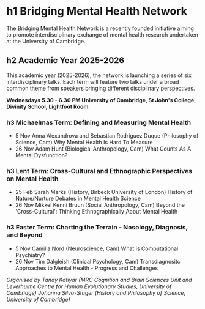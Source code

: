 # h1 Bridging Mental Health Network
The Bridging Mental Health Network is a recently founded initiative aiming to promote interdisciplinary exchange of mental health research undertaken at the University of Cambridge. 

## h2 Academic Year 2025-2026
This academic year (2025-2026), the network is  launching a series of six interdisciplinary talks. Each term will feature two talks under a broad common theme from speakers bringing different disciplinary perspectives.

**Wednesdays 5.30 - 6.30 PM
University of Cambridge, St John's College, Divinity School, Lightfoot Room**

### h3 Michaelmas Term: Defining and Measuring Mental Health
- 5 Nov   Anna Alexandrova and Sebastian Rodriguez Duque (Philosophy of Science, Cam)    Why Mental Health Is Hard To Measure
- 26 Nov  Adam Hunt (Biological Anthropology, Cam)                                       What Counts As A Mental Dysfunction?

### h3 Lent Term: Cross-Cultural and Ethnographic Perspectives on Mental Health
- 25 Feb   Sarah Marks (History, Birbeck University of London)           History of Nature/Nurture Debates in Mental Health Science
- 26 Nov   Mikkel Kenni Bruun (Social Anthropology, Cam)                 Beyond the 'Cross-Cultural': Thinking Ethnographically About Mental Health

### h3 Easter Term: Charting the Terrain - Nosology, Diagnosis, and Beyond
- 5 Nov   Camilla Nord (Neuroscience, Cam)            What is Computational Psychiatry?
- 26 Nov  Tim Dalgleish (Clinical Psychology, Cam)    Transdiagnositc Approaches to Mental Health - Progress and Challenges

*Organised by 
Tanay Katiyar (MRC Cognition and Brain Sciences Unit and Leverhulme Centre for Human Evolutionary Studies, University of Cambridge)
Johanna Silva-Stüger (History and Philosophy of Science, University of Cambridge)*
